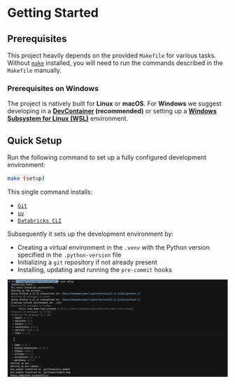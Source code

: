 # Getting Started

## Prerequisites

This project heavily depends on the provided `Makefile` for various tasks. Without [`make`](https://www.gnu.org/software/make) installed, you will need to run the commands described in the `Makefile` manually.

### Prerequisites on Windows

The project is natively built for **Linux** or **macOS**. For **Windows** we suggest developing in a **[DevContainer](devcontainer.md) (recommended)** or setting up a **[Windows Subsystem for Linux (WSL)](wsl.md)** environment.

## Quick Setup

Run the following command to set up a fully configured development environment:

```bash
make (setup)
```

This single command installs:

- [`Git`](https://git-scm.com)
- [`uv`](https://github.com/astral-sh/uv)
- [`Databricks CLI`](https://docs.databricks.com/dev-tools/cli/databricks-cli.html)

Subsequently it sets up the development environment by:

- Creating a virtual environment in the `.venv` with the Python version specified in the `.python-version` file
- Initializing a `git` repository if not already present
- Installing, updating and running the `pre-commit` hooks

![make-setup](images/make-setup.png)
